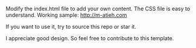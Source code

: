 Modify the index.html file to add your own content. The CSS file is easy to understand. Working sample: http://m-atieh.com

If you want to use it, try to source this repo or star it. 

I appreciate good design. So feel free to contribute to this template.

